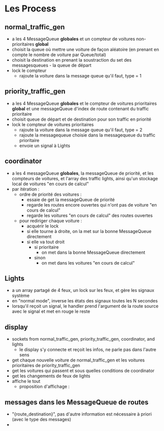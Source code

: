 # Les Process

## normal_traffic_gen

- a les 4 MessageQueue **globales** et un compteur de voitures non-prioritaires **global**
- choisit la queue où mettre une voiture de façon aléatoire (en prenant en compte le nombre de voiture par Queue/total)
- choisit la destination en prenant la soustraction du set des messagesqueues - la queue de départ
- lock le compteur
    - rajoute la voiture dans la message queue qu'il faut, type = 1

## priority_traffic_gen

- a les 4 MessageQueue **globales** et le compteur de voitures prioritaires **global** et une messageQueue d'index de route contenant du traffic prioritaire
- choisit queue de départ et de destination pour son traffic en priorité
- lock le compteur de voitures prioritaires
    - rajoute la voiture dans la message queue qu'il faut, type = 2
    - rajoute la messagequeue choisie dans la messagequeue du traffic prioritaire
    - envoie un signal à Lights

## coordinator

- a les 4 messageQueue **globales**, la messageQueue de priorité, et les compteurs de voitures, et l'array des traffic lights, ainsi qu'un stockage local de voitures "en cours de calcul"
- par itération :
    - ordre de priorité des voitures :
        - essaie de get la messageQueue de priorité
        - regarde les routes encore ouvertes qui n'ont pas de voiture "en cours de calcul"
        - regarde les voitures "en cours de calcul" des routes ouvertes
    - pour rediriger chaque voiture :
        - acquérir le lock
        - si elle tourne à droite, on la met sur la bonne MessageQueue directement
        - si elle va tout droit
            - si prioritaire
                - on met dans la bonne MessageQueue directement
            - sinon
                - on met dans les voitures "en cours de calcul"

## Lights

- a un array partagé de 4 feux, un lock sur les feux, et gère les signaux système
- en "normal mode", inverse les états des signaux toutes les N secondes
- lorsqu'il reçoit un signal, le handler prend l'argument de la route source avec le signal et met en rouge le reste


## display 
- sockets from normal_traffic_gen, priority_traffic_gen, coordinator, and lights
    - le display s'y connecte et reçoit les infos, ne parle pas dans l'autre sens
- get chaque nouvelle voiture de normal_traffic_gen et les voitures prioritaires de priority_traffic_gen
- get les voitures qui passent et sous quelles conditions de coordinator
- get les changements de feux de lights
- affiche le tout 
    - proposition d'affichage :


## messages dans les MessageQueue de routes
- "{route_destination}", pas d'autre information est nécessaire à priori (avec le type des messages)
- 